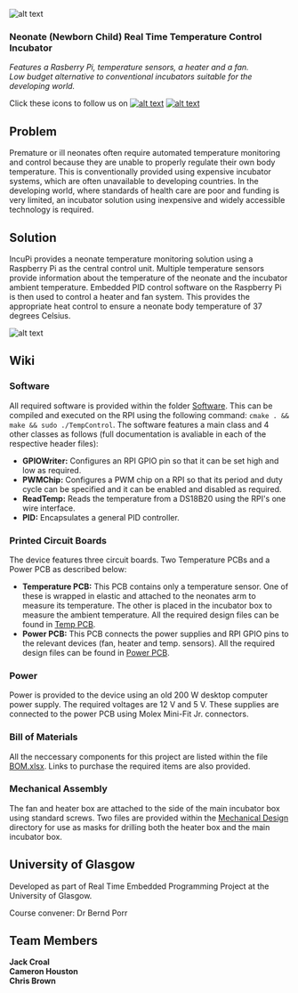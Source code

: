![alt text](https://raw.githubusercontent.com/croaljack0/IncubatePi/master/Media/incupi_logo_2_lowres.png)

### Neonate (Newborn Child) Real Time Temperature Control Incubator
*Features a Rasberry Pi, temperature sensors, a heater and a fan.*  
*Low budget alternative to conventional incubators suitable for the developing world.*

[facebook_icon]: https://raw.githubusercontent.com/croaljack0/IncubatePi/master/Media/facebook_icon.png
[facebook_url]: https://www.facebook.com/IncuPi/

[instagram_icon]: https://raw.githubusercontent.com/croaljack0/IncubatePi/master/Media/instagram_icon.png
[instagram_url]: https://www.instagram.com/incupi_project

Click these icons to follow us on  [![alt text][facebook_icon]][facebook_url] [![alt text][instagram_icon]][instagram_url]

## Problem

Premature or ill neonates often require automated temperature monitoring and control because they are unable to properly regulate their own body temperature. This is conventionally provided using expensive incubator systems, which are often unavailable to developing countries. In the developing world, where standards of health care are poor and funding is very limited, an incubator solution using inexpensive and widely accessible technology is required.

## Solution

IncuPi provides a neonate temperature monitoring solution using a Raspberry Pi as the central control unit. Multiple temperature sensors provide information about the temperature of the neonate and the incubator ambient temperature. Embedded PID control software on the Raspberry Pi is then used to control a heater and fan system. This provides the appropriate heat control to ensure a neonate body temperature of 37 degrees Celsius.

![alt text](https://raw.githubusercontent.com/croaljack0/IncubatePi/master/Media/incupi_block_diagram.png)

## Wiki 

### Software
All required software is provided within the folder [Software](./Software). This can be compiled and executed on the RPI using the following command: `cmake . && make && sudo ./TempControl`. The software features a main class and 4 other classes as follows (full documentation is avaliable in each of the respective header files):
* **GPIOWriter:** Configures an RPI GPIO pin so that it can be set high and low as required.
* **PWMChip:** Configures a PWM chip on a RPI so that its period and duty cycle can be specified and it can be enabled and disabled as required.
* **ReadTemp:** Reads the temperature from a DS18B20 using the RPI's one wire interface.
* **PID:** Encapsulates a general PID controller.

### Printed Circuit Boards
The device features three circuit boards. Two Temperature PCBs and a Power PCB as described below:
* **Temperature PCB:** This PCB contains only a temperature sensor. One of these is wrapped in elastic and attached to the neonates arm to measure its temperature. The other is placed in the incubator box to measure the ambient temperature. All the required design files can be found in [Temp PCB](./Circuit%20Design/Temp%20PCB).
* **Power PCB:** This PCB connects the power supplies and RPI GPIO pins to the relevant devices (fan, heater and temp. sensors). All the required design files can be found in [Power PCB](./Circuit%20Design/Power%20PCB).

### Power 
Power is provided to the device using an old 200 W desktop computer power supply. The required voltages are 12 V and 5 V. These supplies are connected to the power PCB using Molex Mini-Fit Jr. connectors.

### Bill of Materials
All the neccessary components for this project are listed within the file [BOM.xlsx](./Circuit%20Design/BOM.xlsx). Links to purchase the required items are also provided. 

### Mechanical Assembly 
The fan and heater box are attached to the side of the main incubator box using standard screws. Two files are provided within the [Mechanical Design](./Mechanical%20Design) directory for use as masks for drilling both the heater box and the main incubator box.

## University of Glasgow
Developed as part of Real Time Embedded Programming Project at the University of Glasgow.

Course convener:    Dr Bernd Porr

## Team Members
**Jack Croal**  
**Cameron Houston**  
**Chris Brown**
